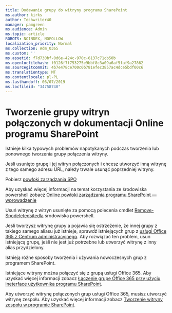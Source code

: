 ```yaml
---
title: Dodawanie grupy do witryny programu SharePoint
ms.author: kirks
author: Techwriter40
manager: pamgreen
ms.audience: Admin
ms.topic: article
ROBOTS: NOINDEX, NOFOLLOW
localization_priority: Normal
ms.collection: Adm_O365
ms.custom: ''
ms.assetid: f7d730bf-0d6e-424c-970c-6137c71cb50b
ms.openlocfilehash: f0126f7f753275e9bbf8c3a09a6af5faf9a27862
ms.sourcegitcommit: 4b7e478ce700c0b781efec3857ac4dce5bdf00c6
ms.translationtype: MT
ms.contentlocale: pl-PL
ms.lasthandoff: 06/07/2019
ms.locfileid: "34758740"
---
```

# <a name="create-group-connected-site-in-sharepoint-online"></a>Tworzenie grupy witryn połączonych w dokumentacji Online programu SharePoint

Istnieje kilka typowych problemów napotykanych podczas tworzenia lub ponownego tworzenia grupy połączenia witryny.

 Jeśli usunięto grupę i jej witryn połączonych i chcesz utworzyć inną witrynę z tego samego adresu URL, należy trwale usunąć poprzedniej witryny.

Pobierz [powłoki zarządzania SPO](https://support.office.com/article/introduction-to-the-sharepoint-online-management-shell-c16941c3-19b4-4710-8056-34c034493429)

 Aby uzyskać więcej informacji na temat korzystania ze środowiska powershell zobacz [Online powłoki zarządzania programu SharePoint — wprowadzenie](https://docs.microsoft.com/powershell/module/sharepoint-online/remove-sposite?view=sharepoint-ps)

Usuń witrynę z witryn usunięte za pomocą polecenia cmdlet [Remove-Spodeletedsitedla](https://docs.microsoft.com/powershell/module/sharepoint-online/remove-sposite?view=sharepoint-ps) środowiska powershell.

Jeśli tworzysz witrynę grupy a pojawia się ostrzeżenie, że innej grupy z takiego samego aliasu już istnieje, sprawdź istniejących grup z [usługi Office 365 z Centrum administracyjnego](https://admin.microsoft.com/Adminportal/Home?source=applauncher#/groups). Aby rozwiązać ten problem, usuń istniejącą grupę, jeśli nie jest już potrzebne lub utworzyć witrynę z inny alias przydzielony.

Istnieją różne sposoby tworzenia i używania nowoczesnych grup z programem SharePoint.

Istniejące witryny można połączyć się z grupą usługi Office 365. Aby uzyskać więcej informacji zobacz [Łączenie grupę Office 365 przy użyciu ineterface użytkownika programu SharePoint](https://docs.microsoft.com/sharepoint/dev/transform/modernize-connect-to-office365-group#connect-an-office-365-group-using-the-sharepoint-user-interface).

Aby utworzyć witrynę połączonych grup usługi Office 365, musisz utworzyć witrynę zespołu. Aby uzyskać więcej informacji zobacz [Tworzenie witryny zespołu w programie SharePoint](https://support.office.com/article/create-a-team-site-in-sharepoint-ef10c1e7-15f3-42a3-98aa-b5972711777d).

